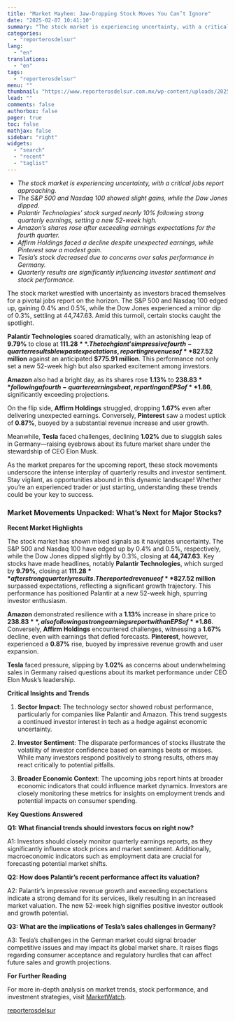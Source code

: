 ```yaml
---
title: "Market Mayhem: Jaw-Dropping Stock Moves You Can’t Ignore"
date: "2025-02-07 10:41:10"
summary: "The stock market is experiencing uncertainty, with a critical jobs report approaching.The S&amp;P 500 and Nasdaq 100 showed slight gains, while the Dow Jones dipped.Palantir Technologies’ stock surged nearly 10% following strong quarterly earnings, setting a new 52-week high.Amazon’s shares rose after exceeding earnings expectations for the fourth quarter.Affirm Holdings..."
categories:
  - "reporterosdelsur"
lang:
  - "en"
translations:
  - "en"
tags:
  - "reporterosdelsur"
menu: ""
thumbnail: "https://www.reporterosdelsur.com.mx/wp-content/uploads/2025/02/compressed_img-RwmLodshRvGujpufJpGBNIav-480x384.png"
lead: ""
comments: false
authorbox: false
pager: true
toc: false
mathjax: false
sidebar: "right"
widgets:
  - "search"
  - "recent"
  - "taglist"
---
```


* *The stock market is experiencing uncertainty, with a critical jobs report approaching.*
* *The S&P 500 and Nasdaq 100 showed slight gains, while the Dow Jones dipped.*
* *Palantir Technologies’ stock surged nearly 10% following strong quarterly earnings, setting a new 52-week high.*
* *Amazon’s shares rose after exceeding earnings expectations for the fourth quarter.*
* *Affirm Holdings faced a decline despite unexpected earnings, while Pinterest saw a modest gain.*
* *Tesla’s stock decreased due to concerns over sales performance in Germany.*
* *Quarterly results are significantly influencing investor sentiment and stock performance.*

The stock market wrestled with uncertainty as investors braced themselves for a pivotal jobs report on the horizon. The S&P 500 and Nasdaq 100 edged up, gaining 0.4% and 0.5%, while the Dow Jones experienced a minor dip of 0.3%, settling at 44,747.63. Amid this turmoil, certain stocks caught the spotlight.

**Palantir Technologies** soared dramatically, with an astonishing leap of **9.79%** to close at **$111.28**. The tech giant’s impressive fourth-quarter results blew past expectations, reporting revenues of **$827.52 million** against an anticipated **$775.91 million**. This performance not only set a new 52-week high but also sparked excitement among investors.

**Amazon** also had a bright day, as its shares rose **1.13%** to **$238.83** following a fourth-quarter earnings beat, reporting an EPS of **$1.86**, significantly exceeding projections.

On the flip side, **Affirm Holdings** struggled, dropping **1.67%** even after delivering unexpected earnings. Conversely, **Pinterest** saw a modest uptick of **0.87%**, buoyed by a substantial revenue increase and user growth.

Meanwhile, **Tesla** faced challenges, declining **1.02%** due to sluggish sales in Germany—raising eyebrows about its future market share under the stewardship of CEO Elon Musk.

As the market prepares for the upcoming report, these stock movements underscore the intense interplay of quarterly results and investor sentiment. Stay vigilant, as opportunities abound in this dynamic landscape! Whether you’re an experienced trader or just starting, understanding these trends could be your key to success.

### Market Movements Unpacked: What’s Next for Major Stocks?

**Recent Market Highlights**

The stock market has shown mixed signals as it navigates uncertainty. The S&P 500 and Nasdaq 100 have edged up by 0.4% and 0.5%, respectively, while the Dow Jones dipped slightly by 0.3%, closing at **44,747.63**. Key stocks have made headlines, notably **Palantir Technologies**, which surged by **9.79%**, closing at **$111.28** after strong quarterly results. The reported revenue of **$827.52 million** surpassed expectations, reflecting a significant growth trajectory. This performance has positioned Palantir at a new 52-week high, spurring investor enthusiasm.

**Amazon** demonstrated resilience with a **1.13%** increase in share price to **$238.83**, also following a strong earnings report with an EPS of **$1.86**. Conversely, **Affirm Holdings** encountered challenges, witnessing a **1.67%** decline, even with earnings that defied forecasts. **Pinterest**, however, experienced a **0.87%** rise, buoyed by impressive revenue growth and user expansion.

**Tesla** faced pressure, slipping by **1.02%** as concerns about underwhelming sales in Germany raised questions about its market performance under CEO Elon Musk’s leadership.

**Critical Insights and Trends**

1. **Sector Impact**: The technology sector showed robust performance, particularly for companies like Palantir and Amazon. This trend suggests a continued investor interest in tech as a hedge against economic uncertainty.

2. **Investor Sentiment**: The disparate performances of stocks illustrate the volatility of investor confidence based on earnings beats or misses. While many investors respond positively to strong results, others may react critically to potential pitfalls.

3. **Broader Economic Context**: The upcoming jobs report hints at broader economic indicators that could influence market dynamics. Investors are closely monitoring these metrics for insights on employment trends and potential impacts on consumer spending.

**Key Questions Answered**

**Q1: What financial trends should investors focus on right now?**  

A1: Investors should closely monitor quarterly earnings reports, as they significantly influence stock prices and market sentiment. Additionally, macroeconomic indicators such as employment data are crucial for forecasting potential market shifts.

**Q2: How does Palantir’s recent performance affect its valuation?**  

A2: Palantir’s impressive revenue growth and exceeding expectations indicate a strong demand for its services, likely resulting in an increased market valuation. The new 52-week high signifies positive investor outlook and growth potential.

**Q3: What are the implications of Tesla’s sales challenges in Germany?**  

A3: Tesla’s challenges in the German market could signal broader competitive issues and may impact its global market share. It raises flags regarding consumer acceptance and regulatory hurdles that can affect future sales and growth projections.

**For Further Reading**

For more in-depth analysis on market trends, stock performance, and investment strategies, visit [MarketWatch](https://www.marketwatch.com).

[reporterosdelsur](https://www.reporterosdelsur.com.mx/news-en/market-mayhem-jaw-dropping-stock-moves-you-cant-ignore/126570/)
